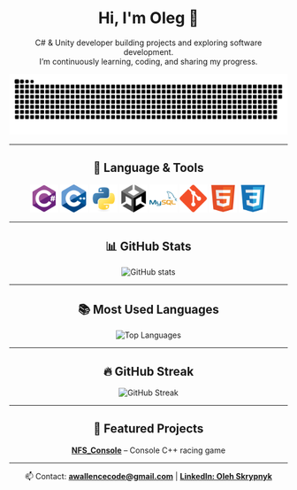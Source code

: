 <div align="center">

# Hi, I'm Oleg 👋  
C# & Unity developer building projects and exploring software development.  
I’m continuously learning, coding, and sharing my progress.  

<picture>
  <source media="(prefers-color-scheme: dark)" srcset="https://github.com/AwaIIenceCode/AwaIIenceCode/blob/output/github-contribution-grid-snake-dark.svg">
  <source media="(prefers-color-scheme: light)" srcset="https://github.com/AwaIIenceCode/AwaIIenceCode/blob/output/github-contribution-grid-snake.svg">
  <img alt="github contribution snake" src="https://github.com/AwaIIenceCode/AwaIIenceCode/blob/output/github-contribution-grid-snake.svg">
</picture>

---

## 🧰 Language & Tools
<div>
<img src="https://github.com/devicons/devicon/blob/master/icons/csharp/csharp-original.svg" alt="C#" width="50"/>
<img src="https://github.com/devicons/devicon/blob/master/icons/cplusplus/cplusplus-original.svg" alt="C++" width="50"/>
<img src="https://github.com/devicons/devicon/blob/master/icons/python/python-original.svg" alt="Python" width="50"/>
<img src="https://github.com/devicons/devicon/blob/master/icons/unity/unity-original.svg" alt="Unity" width="50"/>
<img src="https://github.com/devicons/devicon/blob/master/icons/mysql/mysql-original-wordmark.svg" alt="MS SQL" width="50"/>
<img src="https://github.com/devicons/devicon/blob/master/icons/git/git-original.svg" alt="Git" width="50"/>
<img src="https://github.com/devicons/devicon/blob/master/icons/html5/html5-original.svg" alt="HTML" width="50"/>
<img src="https://github.com/devicons/devicon/blob/master/icons/css3/css3-original.svg" alt="CSS" width="50"/>
</div>

---

## 📊 GitHub Stats  
![GitHub stats](https://github-readme-stats.vercel.app/api?username=AwaIIenceCode&show_icons=true&theme=tokyonight)

---

## 📚 Most Used Languages  
![Top Languages](https://github-readme-stats.vercel.app/api/top-langs/?username=AwaIIenceCode&layout=compact&theme=tokyonight)

---

## 🔥 GitHub Streak  
![GitHub Streak](https://github-readme-streak-stats.herokuapp.com/?user=AwaIIenceCode&theme=radical)

---

## 📂 Featured Projects  
[**NFS_Console**](https://github.com/AwaIIenceCode/NFS_Console) – Console C++ racing game  

---

📫 Contact: **awallencecode@gmail.com** | [**LinkedIn: Oleh Skrypnyk**](https://www.linkedin.com/in/oleh-skrypnyk-zakrevskiy-154739333/)  

</div>
